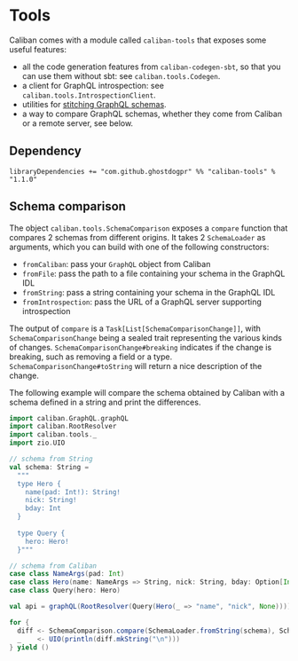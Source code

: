 # Tools

Caliban comes with a module called `caliban-tools` that exposes some useful features:
- all the code generation features from `caliban-codegen-sbt`, so that you can use them without sbt: see `caliban.tools.Codegen`.
- a client for GraphQL introspection: see `caliban.tools.IntrospectionClient`.
- utilities for [stitching GraphQL schemas](stitching.md).
- a way to compare GraphQL schemas, whether they come from Caliban or a remote server, see below.

## Dependency

```
libraryDependencies += "com.github.ghostdogpr" %% "caliban-tools" % "1.1.0"
```

## Schema comparison

The object `caliban.tools.SchemaComparison` exposes a `compare` function that compares 2 schemas from different origins. It takes 2 `SchemaLoader` as arguments, which you can build with one of the following constructors:
- `fromCaliban`: pass your `GraphQL` object from Caliban
- `fromFile`: pass the path to a file containing your schema in the GraphQL IDL
- `fromString`: pass a string containing your schema in the GraphQL IDL
- `fromIntrospection`: pass the URL of a GraphQL server supporting introspection

The output of `compare` is a `Task[List[SchemaComparisonChange]]`, with `SchemaComparisonChange` being a sealed trait representing the various kinds of changes. `SchemaComparisonChange#breaking` indicates if the change is breaking, such as removing a field or a type. `SchemaComparisonChange#toString` will return a nice description of the change.

The following example will compare the schema obtained by Caliban with a schema defined in a string and print the differences.

```scala
import caliban.GraphQL.graphQL
import caliban.RootResolver
import caliban.tools._
import zio.UIO

// schema from String
val schema: String =
  """
  type Hero {
    name(pad: Int!): String!
    nick: String!
    bday: Int
  }
  
  type Query {
    hero: Hero!
  }"""

// schema from Caliban
case class NameArgs(pad: Int)
case class Hero(name: NameArgs => String, nick: String, bday: Option[Int])
case class Query(hero: Hero)

val api = graphQL(RootResolver(Query(Hero(_ => "name", "nick", None))))

for {
  diff <- SchemaComparison.compare(SchemaLoader.fromString(schema), SchemaLoader.fromCaliban(api))
  _    <- UIO(println(diff.mkString("\n")))
} yield ()
```